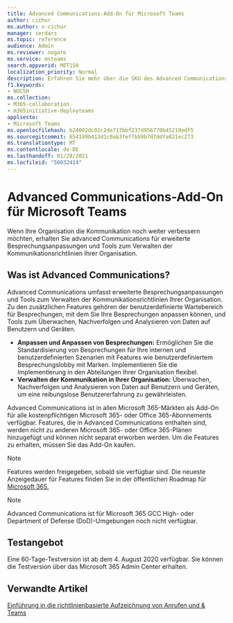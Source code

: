 ```yaml
---
title: Advanced Communications-Add-On für Microsoft Teams
author: cichur
ms.author: v-cichur
manager: serdars
ms.topic: reference
audience: Admin
ms.reviewer: nogaro
ms.service: msteams
search.appverid: MET150
localization_priority: Normal
description: Erfahren Sie mehr über die SKU des Advanced Communications-Add-Ons für Microsoft Teams.
f1.keywords:
- NOCSH
ms.collection:
- M365-collaboration
- m365initiative-deployteams
appliesto:
- Microsoft Teams
ms.openlocfilehash: b24002dc01c2de717bbf237d956770b45219edf5
ms.sourcegitcommit: 654199b413d1c0ab3feffbb9b7d7ddfa021ec273
ms.translationtype: MT
ms.contentlocale: de-DE
ms.lasthandoff: 01/28/2021
ms.locfileid: "50032414"
---
```

# <a name="advanced-communications-add-on-for-microsoft-teams"></a>Advanced Communications-Add-On für Microsoft Teams

Wenn Ihre Organisation die Kommunikation noch weiter verbessern möchten, erhalten Sie advanced Communications für erweiterte Besprechungsanpassungen und Tools zum Verwalten der Kommunikationsrichtlinien Ihrer Organisation.

## <a name="what-is-advanced-communications"></a>Was ist Advanced Communications?

Advanced Communications umfasst erweiterte Besprechungsanpassungen und Tools zum Verwalten der Kommunikationsrichtlinien Ihrer Organisation. Zu den zusätzlichen Features gehören der benutzerdefinierte Wartebereich für Besprechungen, mit dem Sie Ihre Besprechungen anpassen können, und Tools zum Überwachen, Nachverfolgen und Analysieren von Daten auf Benutzern und Geräten.

- **Anpassen und Anpassen von Besprechungen:** Ermöglichen Sie die Standardisierung von Besprechungen für Ihre internen und benutzerdefinierten Szenarien mit Features wie benutzerdefiniertem Besprechungslobby mit Marken. Implementieren Sie die Implementierung in den Abteilungen Ihrer Organisation flexibel.
- **Verwalten der Kommunikation in Ihrer Organisation:** Überwachen, Nachverfolgen und Analysieren von Daten auf Benutzern und Geräten, um eine reibungslose Benutzererfahrung zu gewährleisten.

Advanced Communications ist in allen Microsoft 365-Märkten als Add-On für alle kostenpflichtigen Microsoft 365- oder Office 365-Abonnements verfügbar. Features, die in Advanced Communications enthalten sind, werden nicht zu anderen Microsoft 365- oder Office 365-Plänen hinzugefügt und können nicht separat erworben werden. Um die Features zu erhalten, müssen Sie das Add-On kaufen.

> [!NOTE]
> Features werden freigegeben, sobald sie verfügbar sind. Die neueste Anzeigedauer für Features finden Sie in der öffentlichen Roadmap für [Microsoft 365.](https://www.microsoft.com/microsoft-365/roadmap?filters=Microsoft%20Teams)

> [!NOTE]
> Advanced Communications ist für Microsoft 365 GCC High- oder Department of Defense (DoD)-Umgebungen noch nicht verfügbar.

## <a name="trial-offer"></a>Testangebot

Eine 60-Tage-Testversion ist ab dem 4. August 2020 verfügbar. Sie können die Testversion über das Microsoft 365 Admin Center erhalten.

## <a name="related-articles"></a>Verwandte Artikel

[Einführung in die richtlinienbasierte Aufzeichnung von Anrufen und & Teams](../teams-recording-policy.md)
